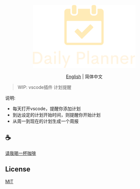 <p align="center">
<img height="200" src="./assets/kv.png" alt="Daily Planner">
</p>
<p align="center"> <a href="./README.md">English</a> | 简体中文</p>

>WIP: vscode插件 计划提醒


说明:
  - 每天打开vscode，提醒你添加计划
  - 到达设定的计划开始时间，则提醒你开始计划
  - 从周一到现在的计划生成一个周报

## :coffee:

[请我喝一杯咖啡](https://github.com/Simon-He95/sponsor)

## License

[MIT](./license)
